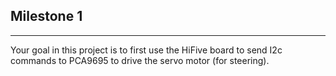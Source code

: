 ## Milestone 1
---

Your goal in this project is to first use the HiFive board to send I2c commands to PCA9695 to drive the servo motor (for steering).